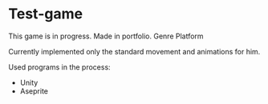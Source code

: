 # Test-game
This game is in progress. Made in portfolio. Genre Platform

Currently implemented only the standard movement and animations for him.

Used programs in the process:
- Unity
- Aseprite
